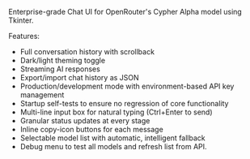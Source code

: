 Enterprise-grade Chat UI for OpenRouter's Cypher Alpha model using Tkinter.

Features:
- Full conversation history with scrollback
- Dark/light theming toggle
- Streaming AI responses
- Export/import chat history as JSON
- Production/development mode with environment-based API key management
- Startup self-tests to ensure no regression of core functionality
- Multi-line input box for natural typing (Ctrl+Enter to send)
- Granular status updates at every stage
- Inline copy-icon buttons for each message
- Selectable model list with automatic, intelligent fallback
- Debug menu to test all models and refresh list from API.
